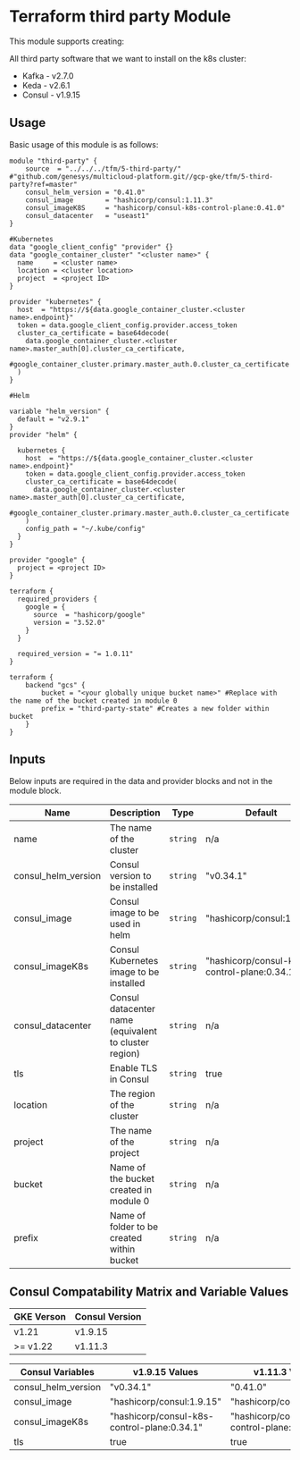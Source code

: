 # Terraform third party Module

This module supports creating:

All third party software that we want to install on the k8s cluster:
- Kafka - v2.7.0
- Keda  -  v2.6.1
- Consul - v1.9.15

## Usage

Basic usage of this module is as follows:

```hcl
module "third-party" {
    source  = "../../../tfm/5-third-party/" #"github.com/genesys/multicloud-platform.git//gcp-gke/tfm/5-third-party?ref=master"
    consul_helm_version = "0.41.0"
    consul_image        = "hashicorp/consul:1.11.3"
    consul_imageK8S     = "hashicorp/consul-k8s-control-plane:0.41.0"
    consul_datacenter   = "useast1"
}

#Kubernetes
data "google_client_config" "provider" {}
data "google_container_cluster" "<cluster name>" {
  name     = <cluster name>
  location = <cluster location>
  project  = <project ID>
}

provider "kubernetes" {
  host  = "https://${data.google_container_cluster.<cluster name>.endpoint}"
  token = data.google_client_config.provider.access_token
  cluster_ca_certificate = base64decode(
    data.google_container_cluster.<cluster name>.master_auth[0].cluster_ca_certificate,
    #google_container_cluster.primary.master_auth.0.cluster_ca_certificate
  )
}

#Helm

variable "helm_version" {
  default = "v2.9.1"
}
provider "helm" {

  kubernetes {
    host  = "https://${data.google_container_cluster.<cluster name>.endpoint}"
    token = data.google_client_config.provider.access_token
    cluster_ca_certificate = base64decode(
      data.google_container_cluster.<cluster name>.master_auth[0].cluster_ca_certificate,
      #google_container_cluster.primary.master_auth.0.cluster_ca_certificate
    )
    config_path = "~/.kube/config"
  }
}

provider "google" {
  project = <project ID>
}

terraform {
  required_providers {
    google = {
      source  = "hashicorp/google"
      version = "3.52.0"
    }
  }

  required_version = "= 1.0.11"
}

terraform {
    backend "gcs" {
        bucket = "<your globally unique bucket name>" #Replace with the name of the bucket created in module 0
        prefix = "third-party-state" #Creates a new folder within bucket
    }
}
```





<!-- BEGINNING OF PRE-COMMIT-TERRAFORM DOCS HOOK -->
## Inputs

Below inputs are required in the data and provider blocks and not in the module block.

| Name | Description | Type | Default | Required |
|------|-------------|------|---------|:--------:|
| name | The name of the cluster  | `string` | n/a | yes |
| consul_helm_version | Consul version to be installed  | `string` | "v0.34.1"| no |
| consul_image | Consul image to be used in helm  | `string` | "hashicorp/consul:1.9.15"| no |
| consul_imageK8s | Consul Kubernetes image  to be installed  | `string` | "hashicorp/consul-k8s-control-plane:0.34.1"| no |
| consul_datacenter | Consul datacenter name (equivalent to cluster region)  | `string` | n/a | yes |
| tls | Enable TLS in Consul  | `string` | true | no |
| location | The region of the cluster  | `string` | n/a | yes |
| project | The name of the project  | `string` | n/a | yes |
| bucket | Name of the bucket created in module 0 | `string` | n/a | yes |
| prefix | Name of folder to be created within bucket | `string` | n/a | yes |



## Consul Compatability Matrix and Variable Values
| GKE Verson | Consul Version |
|------------|----------------|
| v1.21 | v1.9.15 |
| >= v1.22 | v1.11.3 |


| Consul Variables | v1.9.15 Values | v1.11.3 Values |
|------------------|----------------|----------------|
| consul_helm_version | "v0.34.1" | "0.41.0" |
| consul_image | "hashicorp/consul:1.9.15" | "hashicorp/consul:1.11.3" |
| consul_imageK8s | "hashicorp/consul-k8s-control-plane:0.34.1" | "hashicorp/consul-k8s-control-plane:0.41.0" |
| tls | true | true |

<!-- END OF PRE-COMMIT-TERRAFORM DOCS HOOK -->
